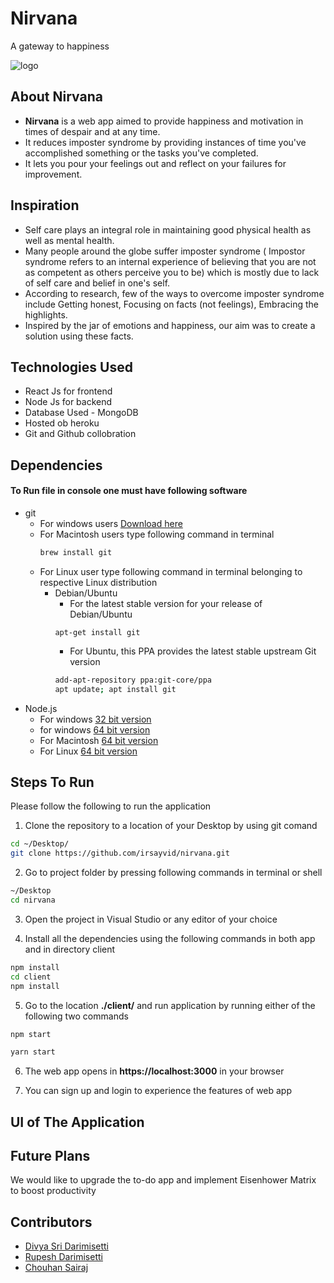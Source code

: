 # Nirvana

A gateway to happiness

<img src="client/public/home-cropped.jpg" alt="logo">

## About Nirvana

- **Nirvana** is a web app aimed to provide happiness and motivation in times of despair and at any time.
- It reduces imposter syndrome by providing instances of time you've accomplished something or the tasks you've completed.
- It lets you pour your feelings out and reflect on your failures for improvement.

## Inspiration

- Self care plays an integral role in maintaining good physical health as well as mental health.
- Many people around the globe suffer imposter syndrome ( Impostor syndrome refers to an internal experience of believing that you are not as competent as others perceive you to be) which is mostly due to lack of self care and belief in one's self.
- According to research, few of the ways to overcome imposter syndrome include Getting honest, Focusing on facts (not feelings), Embracing the highlights.
- Inspired by the jar of emotions and happiness, our aim was to create a solution using these facts.

## Technologies Used

- React Js for frontend
- Node Js for backend
- Database Used - MongoDB
- Hosted ob heroku
- Git and Github collobration

## Dependencies
#### To Run file in console one must have following software
* git
  * For windows users [Download here](https://git-scm.com/download/win)
  * For Macintosh users type following command in terminal
      ```sh 
      brew install git
      ```
  * For Linux user type following command in terminal belonging to respective Linux distribution
    * Debian/Ubuntu
      *  For the latest stable version for your release of Debian/Ubuntu
       ```shell
       apt-get install git
       ```
      *  For Ubuntu, this PPA provides the latest stable upstream Git version
      ```sh
      add-apt-repository ppa:git-core/ppa 
      apt update; apt install git
      ```
<!--     * Fedora
       *  up to Fedora 21
          ```sh
           yum install git
           ```
       *  Fedora 22 and later
           ```sh
            dnf install git 
            ```
    * Gentoo
       ```sh
       emerge --ask --verbose dev-vcs/git
       ```
     * Arch Linux
       ```sh
        pacman -S git
       ```
     * openSUSE
       ```sh
        zypper install git
       ```
     * Mageia
       ```sh 
       urpmi git
       ```
    * Nix/NixOS
       ```sh
       nix-env -i git
       ```
    * FreeBSD
       ```sh
       pkg install git
       ```
    * Solaris 9/10/11 (OpenCSW)
       ```sh
        pkgutil -i git
       ```
    * Solaris 11 Express
       ```sh
        pkg install developer/versioning/git
       ```
    * OpenBSD
        ```sh
         pkg_add git
        ```
    * Alpine
       ```sh
        apk add git
       ```
    * Slitaz
       ```sh
        tazpkg get-install git
      ``` -->
* Node.js
   * For windows [32 bit version](https://nodejs.org/dist/v16.2.0/node-v16.2.0-x86.msi) 
   * for windows [64 bit version](https://nodejs.org/dist/v16.2.0/node-v16.2.0-x64.msi) 
   * For Macintosh [64 bit version](https://nodejs.org/dist/v14.17.0/node-v14.17.0.pkg ) 
   * For Linux [64 bit version](https://nodejs.org/dist/v14.17.0/node-v14.17.0-linux-x64.tar.xz) 
<!-- 
* For server:
package.json
```json
{
  "name": "server",
  "version": "1.0.0",
  "description": "server",
  "main": "server.js",
  "scripts": {
    "start": "node server",
    "server": "nodemon server",
    "client": "npm start --prefix client",
    "dev": "concurrently \"npm run server\" \"npm run client\"",
    "heroku-postbuild": "NPM_CONFIG_PRODUCTION=false npm install --prefix client && npm run build --prefix client"
  },
  "keywords": [],
  "author": "",
  "license": "ISC",
  "dependencies": {
    "axios": "^0.21.1",
    "bcryptjs": "^2.4.3",
    "cors": "^2.8.5",
    "dotenv": "^9.0.2",
    "express": "^4.17.1",
    "express-validator": "^6.11.1",
    "jsonwebtoken": "^8.5.1",
    "mongoose": "^5.12.10"
  },
  "devDependencies": {
    "concurrently": "^6.1.0",
    "nodemon": "^2.0.7"
  }
}
```
* For Client

```json
{
    "name": "client",
    "version": "0.1.0",
    "private": true,
    "dependencies": {
        "@testing-library/jest-dom": "^5.12.0",
        "@testing-library/react": "^11.2.7",
        "@testing-library/user-event": "^12.8.3",
        "axios": "^0.21.1",
        "react": "^17.0.2",
        "react-dom": "^17.0.2",
        "react-router-dom": "^5.2.0",
        "react-scripts": "4.0.3",
        "web-vitals": "^1.1.2",
        "zustand": "^3.5.1"
    },
    "scripts": {
        "start": "react-scripts start",
        "build": "react-scripts build",
        "test": "react-scripts test",
        "eject": "react-scripts eject"
    },
    "eslintConfig": {
        "extends": [
            "react-app",
            "react-app/jest"
        ]
    },
    "browserslist": {
        "production": [
            ">0.2%",
            "not dead",
            "not op_mini all"
        ],
        "development": [
            "last 1 chrome version",
            "last 1 firefox version",
            "last 1 safari version"
        ]
    }
}
```
-->
## Steps To Run

Please follow the following to run the application

1. Clone the repository to a location of your Desktop by using git comand
 ```sh
cd ~/Desktop/
git clone https://github.com/irsayvid/nirvana.git
```
2. Go to project folder by pressing following commands in terminal or shell
```sh
~/Desktop
cd nirvana
```
3. Open the project in Visual Studio or any editor of your choice

4. Install all the dependencies using the following commands in both app and in directory client
```sh 
npm install
cd client 
npm install
```


5. Go to the location **./client/** and run application by running either of the following two commands
```sh
npm start
```
```sh
yarn start
``` 

6. The web app opens in **https://localhost:3000** in your browser

7. You can sign up and login to experience the features of web app

## UI of The Application

## Future Plans

We would like to upgrade the to-do app and implement Eisenhower Matrix to boost productivity

## Contributors

- [Divya Sri Darimisetti][divya]
- [Rupesh Darimisetti][rupesh]
- [Chouhan Sairaj][sairaj]

[divya]: https://github.com/irsayvid
[rupesh]: https://github.com/Rupesh-Darimisetti
[sairaj]: https://github.com/sairaj2119
